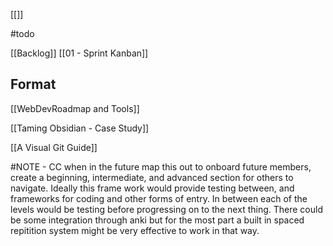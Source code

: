 [[]]

#todo  



[[Backlog]]
[[01 - Sprint Kanban]]


## Format

[[WebDevRoadmap and Tools]]

[[Taming Obsidian - Case Study]]


[[A Visual Git Guide]]




#NOTE - CC when in the future map this out to onboard future members, create a beginning, intermediate, and advanced section for others to navigate. Ideally this frame work would provide testing between, and frameworks for coding and other forms of entry. In between each of the levels would be testing before progressing on to the next thing. There could be some integration through anki but for the most part a built in spaced repitition system might be very effective to work in that way. 